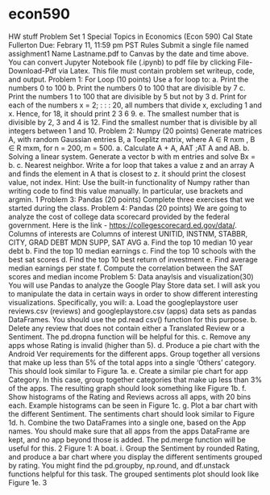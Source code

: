 # econ590
HW stuff
Problem Set 1
Special Topics in Economics (Econ 590)
Cal State Fullerton
Due: Febrary 11, 11:59 pm PST
Rules
Submit a single file named assighment1 Name Lastname.pdf to Canvas by the date and time above.
You can convert Jupyter Notebook file (.ipynb) to pdf file by clicking File-Download-Pdf via Latex.
This file must contain problem set writeup, code, and output.
Problem 1: For Loop (10 points)
Use a for loop to:
a. Print the numbers 0 to 100
b. Print the numbers 0 to 100 that are divisible by 7
c. Print the numbers 1 to 100 that are divisible by 5 but not by 3
d. Print for each of the numbers x = 2; : : : 20, all numbers that divide x, excluding 1 and x. Hence,
for 18, it should print 2 3 6 9.
e. The smallest number that is divisible by 2, 3 and 4 is 12. Find the smallest number that is divisible
by all integers between 1 and 10.
Problem 2: Numpy (20 points)
Generate matrices A, with random Gaussian entries B, a Toeplitz matrix, where A ∈ R
nxm , B ∈ R
mxm,
for n = 200, m = 500.
a. Calculate A + A, AAT
;AT A and AB.
b. Solving a linear system. Generate a vector b with m entries and solve Bx = b.
c. Nearest neighbor. Write a for loop that takes a value z and an array A and finds the element in A
that is closest to z. it should print the closest value, not index.
Hint: Use the built-in functionality of Numpy rather than writing code to find this value manually.
In particular, use brackets and argmin.
1
Problem 3: Pandas (20 points)
Complete three exercises that we started during the class.
Problem 4: Pandas (20 points)
We are going to analyze the cost of college data scorecard provided by the federal government. Here is
the link - https://collegescorecard.ed.gov/data/. Columns of interests are Columns of interest UNITID,
INSTNM, STABBR, CITY, GRAD DEBT MDN SUPP, SAT AVG
a. Find the top 10 median 10 year debt
b. Find the top 10 median earnings
c. Find the top 10 schools with the best sat scores
d. Find the top 10 best return of investment
e. Find average median earnings per state
f. Compute the correlation between the SAT scores and median income
Problem 5: Data anaylsis and visualization(30)
You will use Pandas to analyze the Google Play Store data set. I will ask you to manipulate the data in
certain ways in order to show different interesting visualizations. Specifically, you will:
a. Load the googleplaystore user reviews.csv (reviews) and googleplaystore.csv (apps) data sets
as pandas DataFrames. You should use the pd.read csv() function for this purpose.
b. Delete any review that does not contain either a Translated Review or a Sentiment. The pd.dropna
function will be helpful for this.
c. Remove any apps whose Rating is invalid (higher than 5).
d. Produce a pie chart with the Android Ver requirements for the different apps. Group together all
versions that make up less than 5% of the total apps into a single ‘Others’ category. This should
look similar to Figure 1a.
e. Create a similar pie chart for app Category. In this case, group together categories that make up
less than 3% of the apps. The resulting graph should look something like Figure 1b.
f. Show histograms of the Rating and Reviews across all apps, with 20 bins each. Example histograms
can be seen in Figure 1c.
g. Plot a bar chart with the different Sentiment. The sentiments chart should look similar to Figure
1d.
h. Combine the two DataFrames into a single one, based on the App names. You should make sure
that all apps from the apps DataFrame are kept, and no app beyond those is added. The pd.merge
function will be useful for this.
2
Figure 1: A boat.
i. Group the Sentiment by rounded Rating, and produce a bar chart where you display the different
sentiments grouped by rating. You might find the pd.groupby, np.round, and df.unstack
functions helpful for this task. The grouped sentiments plot should look like Figure 1e.
3
